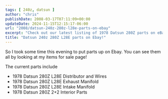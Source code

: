 ```yaml
---
tags: [ 240z, datsun ]
author: "chris"
publishDate: 2008-03-17T07:11:09+00:00
updateDate: 2024-11-15T12:15:17-06:00
url: "2008/datsun-240z-280z-l28e-parts-on-ebay"
excerpt: "Check out our latest listing of 1978 Datsun 280Z parts on eBay, including interior parts and manifolds."
title: "Datsun 240z 280Z L28E parts on Ebay!"
---
```


So I took some time this evening to put parts up on Ebay. You can see them all by looking at my items for sale page!

The current parts include

- 1978 Datsun 280Z L28E Distributor and Wires
- 1978 Datsun 280Z L28E Exhaust Manifold
- 1978 Datsun 280Z L28E Intake Manifold
- 1978 Datsun 280Z 2+2 Interior Parts
